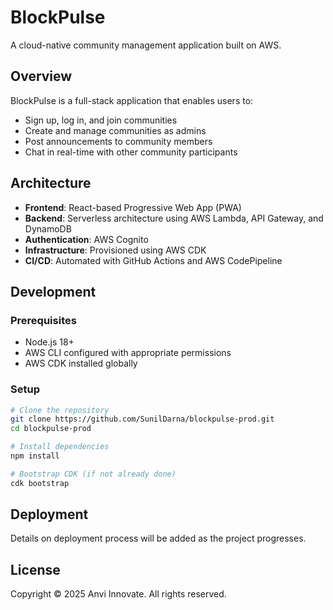 # BlockPulse

A cloud-native community management application built on AWS.

## Overview

BlockPulse is a full-stack application that enables users to:
- Sign up, log in, and join communities
- Create and manage communities as admins
- Post announcements to community members
- Chat in real-time with other community participants

## Architecture

- **Frontend**: React-based Progressive Web App (PWA)
- **Backend**: Serverless architecture using AWS Lambda, API Gateway, and DynamoDB
- **Authentication**: AWS Cognito
- **Infrastructure**: Provisioned using AWS CDK
- **CI/CD**: Automated with GitHub Actions and AWS CodePipeline

## Development

### Prerequisites
- Node.js 18+
- AWS CLI configured with appropriate permissions
- AWS CDK installed globally

### Setup
```bash
# Clone the repository
git clone https://github.com/SunilDarna/blockpulse-prod.git
cd blockpulse-prod

# Install dependencies
npm install

# Bootstrap CDK (if not already done)
cdk bootstrap
```

## Deployment

Details on deployment process will be added as the project progresses.

## License

Copyright © 2025 Anvi Innovate. All rights reserved.
